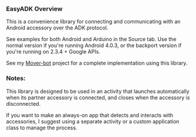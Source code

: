 ### EasyADK Overview ###

This is a convenience library for connecting and communicating with an Android accessory over the ADK protocol.

See examples for both Android and Arduino in the Source tab. Use the normal version if you're running Android 4.0.3, or the backport version if you're running on 2.3.4 + Google APIs.

See my [Mover-bot](http://code.google.com/p/mover-bot/) project for a complete implementation using this library.

### Notes: ###

This library is designed to be used in an activity that launches automatically when its partner accessory is connected, and closes when the accessory is disconnected.

If you want to make an always-on app that detects and interacts with accessories, I suggest using a separate activity or a custom application class to manage the process.
